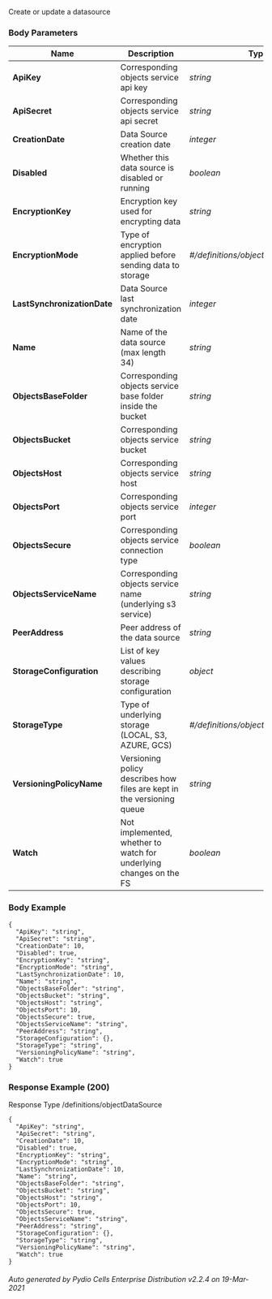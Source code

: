 






 
Create or update a datasource  


### Body Parameters

Name | Description | Type | Required
---|---|---|---
**ApiKey** | Corresponding objects service api key | _string_ |   
**ApiSecret** | Corresponding objects service api secret | _string_ |   
**CreationDate** | Data Source creation date | _integer_ |   
**Disabled** | Whether this data source is disabled or running | _boolean_ |   
**EncryptionKey** | Encryption key used for encrypting data | _string_ |   
**EncryptionMode** | Type of encryption applied before sending data to storage | _#/definitions/objectEncryptionMode_ |   
**LastSynchronizationDate** | Data Source last synchronization date | _integer_ |   
**Name** | Name of the data source (max length 34) | _string_ |   
**ObjectsBaseFolder** | Corresponding objects service base folder inside the bucket | _string_ |   
**ObjectsBucket** | Corresponding objects service bucket | _string_ |   
**ObjectsHost** | Corresponding objects service host | _string_ |   
**ObjectsPort** | Corresponding objects service port | _integer_ |   
**ObjectsSecure** | Corresponding objects service connection type | _boolean_ |   
**ObjectsServiceName** | Corresponding objects service name (underlying s3 service) | _string_ |   
**PeerAddress** | Peer address of the data source | _string_ |   
**StorageConfiguration** | List of key values describing storage configuration | _object_ |   
**StorageType** | Type of underlying storage (LOCAL, S3, AZURE, GCS) | _#/definitions/objectStorageType_ |   
**VersioningPolicyName** | Versioning policy describes how files are kept in the versioning queue | _string_ |   
**Watch** | Not implemented, whether to watch for underlying changes on the FS | _boolean_ |   


### Body Example
```
{
  "ApiKey": "string",
  "ApiSecret": "string",
  "CreationDate": 10,
  "Disabled": true,
  "EncryptionKey": "string",
  "EncryptionMode": "string",
  "LastSynchronizationDate": 10,
  "Name": "string",
  "ObjectsBaseFolder": "string",
  "ObjectsBucket": "string",
  "ObjectsHost": "string",
  "ObjectsPort": 10,
  "ObjectsSecure": true,
  "ObjectsServiceName": "string",
  "PeerAddress": "string",
  "StorageConfiguration": {},
  "StorageType": "string",
  "VersioningPolicyName": "string",
  "Watch": true
}
```






### Response Example (200)
Response Type /definitions/objectDataSource

```
{
  "ApiKey": "string",
  "ApiSecret": "string",
  "CreationDate": 10,
  "Disabled": true,
  "EncryptionKey": "string",
  "EncryptionMode": "string",
  "LastSynchronizationDate": 10,
  "Name": "string",
  "ObjectsBaseFolder": "string",
  "ObjectsBucket": "string",
  "ObjectsHost": "string",
  "ObjectsPort": 10,
  "ObjectsSecure": true,
  "ObjectsServiceName": "string",
  "PeerAddress": "string",
  "StorageConfiguration": {},
  "StorageType": "string",
  "VersioningPolicyName": "string",
  "Watch": true
}
```




###### Auto generated by Pydio Cells Enterprise Distribution v2.2.4 on 19-Mar-2021
